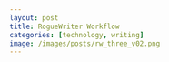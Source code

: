 ```yaml
---
layout: post
title: RogueWriter Workflow
categories: [technology, writing]
image: /images/posts/rw_three_v02.png
---
```



